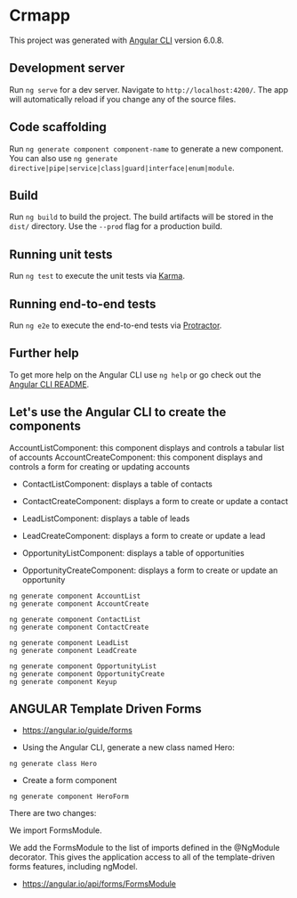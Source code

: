 # Crmapp

This project was generated with [Angular CLI](https://github.com/angular/angular-cli) version 6.0.8.

## Development server

Run `ng serve` for a dev server. Navigate to `http://localhost:4200/`. The app will automatically reload if you change any of the source files.

## Code scaffolding

Run `ng generate component component-name` to generate a new component. You can also use `ng generate directive|pipe|service|class|guard|interface|enum|module`.

## Build

Run `ng build` to build the project. The build artifacts will be stored in the `dist/` directory. Use the `--prod` flag for a production build.

## Running unit tests

Run `ng test` to execute the unit tests via [Karma](https://karma-runner.github.io).

## Running end-to-end tests

Run `ng e2e` to execute the end-to-end tests via [Protractor](http://www.protractortest.org/).

## Further help

To get more help on the Angular CLI use `ng help` or go check out the [Angular CLI README](https://github.com/angular/angular-cli/blob/master/README.md).

## Let's use the Angular CLI to create the components

AccountListComponent: this component displays and controls a tabular list of accounts
AccountCreateComponent: this component displays and controls a form for creating or updating accounts

* ContactListComponent: displays a table of contacts

* ContactCreateComponent: displays a form to create or update a contact

* LeadListComponent: displays a table of leads

* LeadCreateComponent: displays a form to create or update a lead

* OpportunityListComponent: displays a table of opportunities

* OpportunityCreateComponent: displays a form to create or update an opportunity

```
ng generate component AccountList
ng generate component AccountCreate

ng generate component ContactList
ng generate component ContactCreate

ng generate component LeadList
ng generate component LeadCreate

ng generate component OpportunityList
ng generate component OpportunityCreate
ng generate component Keyup
```

## ANGULAR Template Driven Forms

* https://angular.io/guide/forms

* Using the Angular CLI, generate a new class named Hero:

`ng generate class Hero`

* Create a form component

`ng generate component HeroForm`

There are two changes:

We import FormsModule.

We add the FormsModule to the list of imports defined in the @NgModule decorator. This gives the application access to all of the template-driven forms features, including ngModel.

* https://angular.io/api/forms/FormsModule

